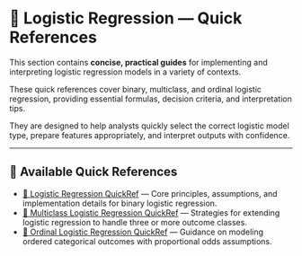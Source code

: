 

# 🧭 Logistic Regression — Quick References

This section contains **concise, practical guides** for implementing and interpreting logistic regression models in a variety of contexts. 

These quick references cover binary, multiclass, and ordinal logistic regression, providing essential formulas, decision criteria, and interpretation tips.  

They are designed to help analysts quickly select the correct logistic model type, prepare features appropriately, and interpret outputs with confidence.

---

## 📂 Available Quick References

- [🧭 Logistic Regression QuickRef](🧭%20Logistic%20Regression%20QuickRef.md) — Core principles, assumptions, and implementation details for binary logistic regression.
- [🧭 Multiclass Logistic Regression QuickRef](🧭%20Multiclass%20Logistic%20Regression%20QuickRef.md) — Strategies for extending logistic regression to handle three or more outcome classes.
- [🧭 Ordinal Logistic Regression QuickRef](🧭%20Ordinal%20Logistic%20Regression%20QuickRef.md) — Guidance on modeling ordered categorical outcomes with proportional odds assumptions.